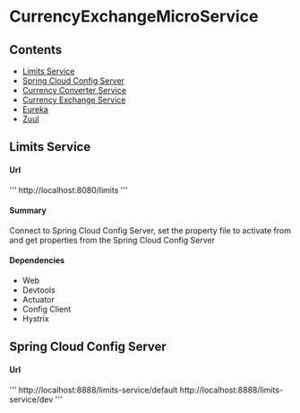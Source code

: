 # CurrencyExchangeMicroService
## Contents
* [Limits Service](#limits-service)
* [Spring Cloud Config Server](#spring-cloud-config-server)
* [Currency Converter Service](#currency-converter-service)
* [Currency Exchange Service](#currency-exchange-service)
* [Eureka](#eureka)
* [Zuul](#zuul)

## Limits Service
#### Url
'''
http://localhost:8080/limits
'''

#### Summary
Connect to Spring Cloud Config Server, set the property file to activate
from and get properties from the Spring Cloud Config Server

#### Dependencies
* Web
* Devtools
* Actuator
* Config Client
* Hystrix

## Spring Cloud Config Server
#### Url
'''
http://localhost:8888/limits-service/default
http://localhost:8888/limits-service/dev
'''
